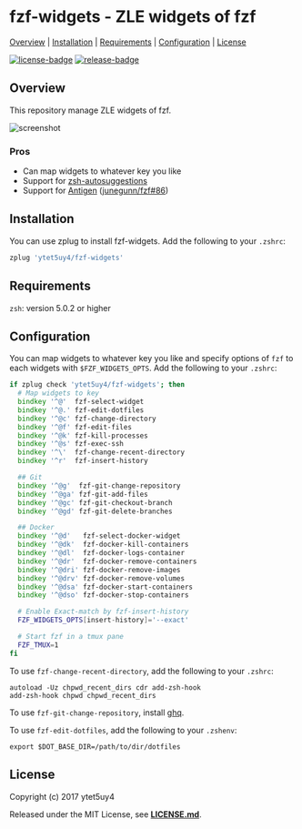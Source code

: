 # fzf-widgets - ZLE widgets of fzf

[Overview](#overview) |
[Installation](#installation) |
[Requirements](#requirements) |
[Configuration](#configuration) |
[License](#license)

[![license-badge]][license-link]
[![release-badge]][release-link]

## Overview

This repository manage ZLE widgets of fzf.

![screenshot]

### Pros

* Can map widgets to whatever key you like
* Support for [zsh-autosuggestions][zsh-autosuggetions-link]
* Support for [Antigen][antigen-link] ([junegunn/fzf#86][fzf-issue-86-link])

## Installation

You can use zplug to install fzf-widgets. Add the following to your `.zshrc`:

```zsh
zplug 'ytet5uy4/fzf-widgets'
```

## Requirements

`zsh`: version 5.0.2 or higher

## Configuration

You can map widgets to whatever key you like and specify options of `fzf` to
each widgets with `$FZF_WIDGETS_OPTS`. Add the following to your `.zshrc`:

```zsh
if zplug check 'ytet5uy4/fzf-widgets'; then
  # Map widgets to key
  bindkey '^@'  fzf-select-widget
  bindkey '^@.' fzf-edit-dotfiles
  bindkey '^@c' fzf-change-directory
  bindkey '^@f' fzf-edit-files
  bindkey '^@k' fzf-kill-processes
  bindkey '^@s' fzf-exec-ssh
  bindkey '^\'  fzf-change-recent-directory
  bindkey '^r'  fzf-insert-history

  ## Git
  bindkey '^@g'  fzf-git-change-repository
  bindkey '^@ga' fzf-git-add-files
  bindkey '^@gc' fzf-git-checkout-branch
  bindkey '^@gd' fzf-git-delete-branches

  ## Docker
  bindkey '^@d'   fzf-select-docker-widget
  bindkey '^@dk'  fzf-docker-kill-containers
  bindkey '^@dl'  fzf-docker-logs-container
  bindkey '^@dr'  fzf-docker-remove-containers
  bindkey '^@dri' fzf-docker-remove-images
  bindkey '^@drv' fzf-docker-remove-volumes
  bindkey '^@dsa' fzf-docker-start-containers
  bindkey '^@dso' fzf-docker-stop-containers

  # Enable Exact-match by fzf-insert-history
  FZF_WIDGETS_OPTS[insert-history]='--exact'

  # Start fzf in a tmux pane
  FZF_TMUX=1
fi
```

To use `fzf-change-recent-directory`, add the following to your `.zshrc`:

```
autoload -Uz chpwd_recent_dirs cdr add-zsh-hook
add-zsh-hook chpwd chpwd_recent_dirs
```

To use `fzf-git-change-repository`, install [ghq][ghq-link].

To use `fzf-edit-dotfiles`, add the following to your `.zshenv`:

```
export $DOT_BASE_DIR=/path/to/dir/dotfiles
```

## License

Copyright (c) 2017 ytet5uy4

Released under the MIT License, see **[LICENSE.md][license-link]**.

[screenshot]: https://raw.githubusercontent.com/wiki/ytet5uy4/fzf-widgets/screenshot.png
[release-badge]: https://img.shields.io/github/release/ytet5uy4/fzf-widgets.svg?style=flat-square
[license-badge]: https://img.shields.io/github/license/ytet5uy4/fzf-widgets.svg?style=flat-square

[release-link]: //github.com/ytet5uy4/fzf-widgets/releases/latest
[license-link]: LICENSE.md

[zsh-autosuggetions-link]: //github.com/zsh-users/zsh-autosuggestions
[antigen-link]: //github.com/zsh-users/antigen
[fzf-issue-86-link]: //github.com/junegunn/fzf/issues/86

[ghq-link]: //github.com/motemen/ghq
